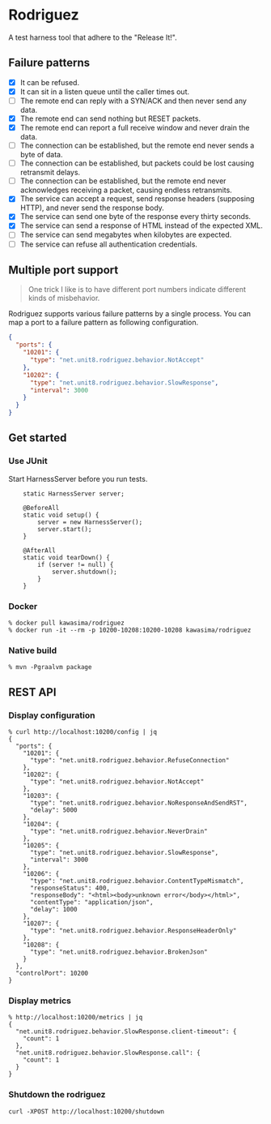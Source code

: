 # Rodriguez

A test harness tool that adhere to the "Release It!".

## Failure patterns

- [X] It can be refused.
- [X] It can sit in a listen queue until the caller times out.
- [ ] The remote end can reply with a SYN/ACK and then never send any data.
- [X] The remote end can send nothing but RESET packets.
- [X] The remote end can report a full receive window and never drain the data.
- [ ] The connection can be established, but the remote end never sends a byte of data.
- [ ] The connection can be established, but packets could be lost causing retransmit delays.
- [ ] The connection can be established, but the remote end never acknowledges receiving a packet, causing endless retransmits.
- [X] The service can accept a request, send response headers (supposing HTTP), and never send the response body.
- [X] The service can send one byte of the response every thirty seconds.
- [X] The service can send a response of HTML instead of the expected XML.
- [ ] The service can send megabytes when kilobytes are expected.
- [ ] The service can refuse all authentication credentials.

## Multiple port support

> One trick I like is to have different port numbers indicate different kinds of misbehavior.

Rodriguez supports various failure patterns by a single process.
You can map a port to a failure pattern as following configuration.

```json
{
  "ports": {
    "10201": {
      "type": "net.unit8.rodriguez.behavior.NotAccept"
    },
    "10202": {
      "type": "net.unit8.rodriguez.behavior.SlowResponse",
      "interval": 3000
    }
  }
}
```

## Get started

### Use JUnit

Start HarnessServer before you run tests.

```
    static HarnessServer server;

    @BeforeAll
    static void setup() {
        server = new HarnessServer();
        server.start();
    }

    @AfterAll
    static void tearDown() {
        if (server != null) {
            server.shutdown();
        }
    }
```

### Docker

```
% docker pull kawasima/rodriguez
% docker run -it --rm -p 10200-10208:10200-10208 kawasima/rodriguez
```
### Native build

```
% mvn -Pgraalvm package
```

## REST API

### Display configuration

```
% curl http://localhost:10200/config | jq
{
  "ports": {
    "10201": {
      "type": "net.unit8.rodriguez.behavior.RefuseConnection"
    },
    "10202": {
      "type": "net.unit8.rodriguez.behavior.NotAccept"
    },
    "10203": {
      "type": "net.unit8.rodriguez.behavior.NoResponseAndSendRST",
      "delay": 5000
    },
    "10204": {
      "type": "net.unit8.rodriguez.behavior.NeverDrain"
    },
    "10205": {
      "type": "net.unit8.rodriguez.behavior.SlowResponse",
      "interval": 3000
    },
    "10206": {
      "type": "net.unit8.rodriguez.behavior.ContentTypeMismatch",
      "responseStatus": 400,
      "responseBody": "<html><body>unknown error</body></html>",
      "contentType": "application/json",
      "delay": 1000
    },
    "10207": {
      "type": "net.unit8.rodriguez.behavior.ResponseHeaderOnly"
    },
    "10208": {
      "type": "net.unit8.rodriguez.behavior.BrokenJson"
    }
  },
  "controlPort": 10200
}
```

### Display metrics

```
% http://localhost:10200/metrics | jq
{
  "net.unit8.rodriguez.behavior.SlowResponse.client-timeout": {
    "count": 1
  },
  "net.unit8.rodriguez.behavior.SlowResponse.call": {
    "count": 1
  }
}
```

### Shutdown the rodriguez

```
curl -XPOST http://localhost:10200/shutdown
```
